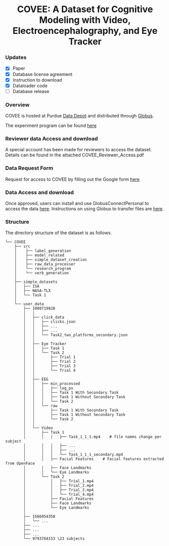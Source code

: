<h1 align="center"> 
COVEE: A Dataset for Cognitive Modeling with Video, Electroencephalography, and Eye Tracker
</h1>

<!-- ### Items available -->
### Updates
- [x] Paper
- [x] Database license agreement
- [x] Instruction to download
- [x] Dataloader code
- [ ] Database release

### Overview

COVEE is hosted at Purdue [Data Depot](https://www.rcac.purdue.edu/storage/depot) and distributed through [Globus](https://www.globus.org/).

The experiment program can be found [here](https://github.com/Purdue-AIDA3/CM-VideoVisionModels)

### Reviewer data Access and download

A special account has been made for reviewers to access the dataset. Details can be found in the attached COVEE_Reviewer_Access.pdf

### Data Request Form

Request for access to COVEE by filling out the Google form [here](https://docs.google.com/forms/d/e/1FAIpQLScBLroHC9FJWcjAWpbjkTYWnmbnoPe5iEwxW05dTEpMw3wQog/viewform?usp=dialog)

### Data Access and download

Once approved, users can install and use GlobusConnectPersonal to access the data [here](https://www.globus.org/globus-connect-personal).
Instructions on using Globus to transfer files are [here](https://docs.globus.org/guides/tutorials/manage-files/transfer-files/).

### Structure

The directory structure of the dataset is as follows. 

```    
└── COVEE                               
    ├── src
    │    ├── label_generation
    │    ├── model_related
    │    ├── simple_dataset_creation
    │    ├── raw_data_processer
    │    └── research_program
    │    └── verb_generation
    │
    ├── simple_datasets
    │   ├── ISA
    │   ├── NASA-TLX
    │   └── Task 1
    │
    └── user_data
        ├── 1008719828
        │   │
        │   ├── click_data
        │   │   ├── clicks.json
        │   │   ├── ...
        │   │   ├── ...
        │   │   └── Task2_two_platforms_secondary.json
        │   │
        │   ├── Eye Tracker
        │   │   ├── Task 1
        │   │   └── Task 2
        │   │       ├── Trial 1
        │   │       ├── Trial 2
        │   │       ├── Trial 3
        │   │       └── Trial 4
        │   │
        │   ├── EEG
        │   │   ├── min_processed
        │   │   │   ├── log_ps
        │   │   │   ├── Task 1 With Secondary Task
        │   │   │   ├── Task 1 Without Secondary Task
        │   │   │   └── Task 2
        │   │   └── raw
        │   │       ├── Task 1 With Secondary Task
        │   │       ├── Task 1 Without Secondary Task
        │   │       └── Task 2
        │   │
        │   └── Video
        │       ├── Task 1
        │       │   │   ├── Task_1_1_1.mp4    # file names change per subject
        │       │   │   ├── ...
        │       │   │   ├── ...
        │       │   │   └── Task_1_1_1_secondary.mp4
        │       │   ├── Facial Features    # Facial features extracted from OpenFace
        │       │   ├── Face Landmarks 
        │       │   └── Eye Landmarks
        │       └── Task 2
        │           │   ├── Trial_1.mp4 
        │           │   ├── Trial_2.mp4
        │           │   ├── Trial_3.mp4
        │           │   └── Trial_4.mp4
        │           ├── Facial Features
        │           ├── Face Landmarks 
        │           └── Eye Landmarks
        │ 
        ├── 1566954358
        │   └── ...
        ├── ...
        ├── ...
        ├── ...
        └── 9793764153 \23 subjects

```


